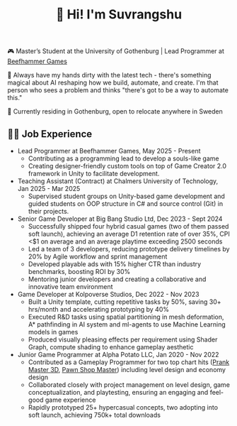 ﻿---
permalink: /
title: "👋 Hi! I'm Suvrangshu"
excerpt: "About me"
author_profile: true
redirect_from: 
  - /about/
  - /about.html
---

🎮 Master’s Student at the University of Gothenburg | Lead Programmer at [Beefhammer Games](https://beefhammergames.com/)

🎲 Always have my hands dirty with the latest tech - there's something magical about AI reshaping how we build, automate, and create. I'm that person who sees a problem and thinks "there's got to be a way to automate this."

🎯 Currently residing in Gothenburg, open to relocate anywhere in Sweden

👨‍💻 Job Experience
------
* Lead Programmer at Beefhammer Games, May 2025 - Present
  * Contributing as a programming lead to develop a souls-like game
  * Creating designer-friendly custom tools on top of Game Creator 2.0 framework in Unity to facilitate development.
* Teaching Assistant (Contract) at Chalmers University of Technology, Jan 2025 - Mar 2025
  * Supervised student groups on Unity-based game development and guided students on OOP structure in C# and source control (Git) in their projects.
* Senior Game Developer at Big Bang Studio Ltd, Dec 2023 - Sept 2024
  * Successfully shipped four hybrid casual games (two of them passed soft launch), achieving an average D1 retention rate of over 35%, CPI <$1 on average and an average playtime exceeding 2500 seconds
  * Led a team of 3 developers, reducing prototype delivery timelines by 20% by Agile workflow and sprint management
  * Developed playable ads with 15% higher CTR than industry benchmarks, boosting ROI by 30%
  * Mentoring junior developers and creating a collaborative and innovative team environment
* Game Developer at Kolpoverse Studios, Dec 2022 - Nov 2023
  * Built a Unity template, cutting repetitive tasks by 50%, saving 30+ hrs/month and accelerating prototyping by 40%
  * Executed R&D tasks using spatial partitioning in mesh deformation, A* pathfinding in AI system and ml-agents to use Machine Learning models in games
  * Produced visually pleasing effects per requirement using Shader Graph, compute shading to enhance gameplay aesthetic
* Junior Game Programmer at Alpha Potato LLC, Jan 2020 - Nov 2022
  * Contributed as a Gameplay Programmer for two top chart hits ([Prank Master 3D](https://apps.apple.com/us/app/prank-master-3d/id1528127833), [Pawn Shop Master](https://apps.apple.com/us/app/pawn-shop-master/id1511472595)) including level design and economy design
  * Collaborated closely with project management on level design, game conceptualization, and playtesting, ensuring an engaging and feel-good game experience
  * Rapidly prototyped 25+ hypercasual concepts, two adopting into soft launch, achieving 750k+ total downloads

<!--
Getting started
======
1. Register a GitHub account if you don't have one and confirm your e-mail (required!)
1. Fork [this repository](https://github.com/academicpages/academicpages.github.io) by clicking the "fork" button in the top right. 
1. Go to the repository's settings (rightmost item in the tabs that start with "Code", should be below "Unwatch"). Rename the repository "[your GitHub username].github.io", which will also be your website's URL.
1. Set site-wide configuration and create content & metadata (see below -- also see [this set of diffs](http://archive.is/3TPas) showing what files were changed to set up [an example site](https://getorg-testacct.github.io) for a user with the username "getorg-testacct")
1. Upload any files (like PDFs, .zip files, etc.) to the files/ directory. They will appear at https://[your GitHub username].github.io/files/example.pdf.  
1. Check status by going to the repository settings, in the "GitHub pages" section

Site-wide configuration
------
The main configuration file for the site is in the base directory in [_config.yml](https://github.com/academicpages/academicpages.github.io/blob/master/_config.yml), which defines the content in the sidebars and other site-wide features. You will need to replace the default variables with ones about yourself and your site's github repository. The configuration file for the top menu is in [_data/navigation.yml](https://github.com/academicpages/academicpages.github.io/blob/master/_data/navigation.yml). For example, if you don't have a portfolio or blog posts, you can remove those items from that navigation.yml file to remove them from the header. 

Create content & metadata
------
For site content, there is one markdown file for each type of content, which are stored in directories like _publications, _talks, _posts, _teaching, or _pages. For example, each talk is a markdown file in the [_talks directory](https://github.com/academicpages/academicpages.github.io/tree/master/_talks). At the top of each markdown file is structured data in YAML about the talk, which the theme will parse to do lots of cool stuff. The same structured data about a talk is used to generate the list of talks on the [Talks page](https://academicpages.github.io/talks), each [individual page](https://academicpages.github.io/talks/2012-03-01-talk-1) for specific talks, the talks section for the [CV page](https://academicpages.github.io/cv), and the [map of places you've given a talk](https://academicpages.github.io/talkmap.html) (if you run this [python file](https://github.com/academicpages/academicpages.github.io/blob/master/talkmap.py) or [Jupyter notebook](https://github.com/academicpages/academicpages.github.io/blob/master/talkmap.ipynb), which creates the HTML for the map based on the contents of the _talks directory).

**Markdown generator**

I have also created [a set of Jupyter notebooks](https://github.com/academicpages/academicpages.github.io/tree/master/markdown_generator
) that converts a CSV containing structured data about talks or presentations into individual markdown files that will be properly formatted for the academicpages template. The sample CSVs in that directory are the ones I used to create my own personal website at stuartgeiger.com. My usual workflow is that I keep a spreadsheet of my publications and talks, then run the code in these notebooks to generate the markdown files, then commit and push them to the GitHub repository.

How to edit your site's GitHub repository
------
Many people use a git client to create files on their local computer and then push them to GitHub's servers. If you are not familiar with git, you can directly edit these configuration and markdown files directly in the github.com interface. Navigate to a file (like [this one](https://github.com/academicpages/academicpages.github.io/blob/master/_talks/2012-03-01-talk-1.md) and click the pencil icon in the top right of the content preview (to the right of the "Raw | Blame | History" buttons). You can delete a file by clicking the trashcan icon to the right of the pencil icon. You can also create new files or upload files by navigating to a directory and clicking the "Create new file" or "Upload files" buttons. 

Example: editing a markdown file for a talk
[Editing a markdown file for a talk](/images/editing-talk.png)

For more info
------
More info about configuring academicpages can be found in [the guide](https://academicpages.github.io/markdown/). The [guides for the Minimal Mistakes theme](https://mmistakes.github.io/minimal-mistakes/docs/configuration/) (which this theme was forked from) might also be helpful.
-->
